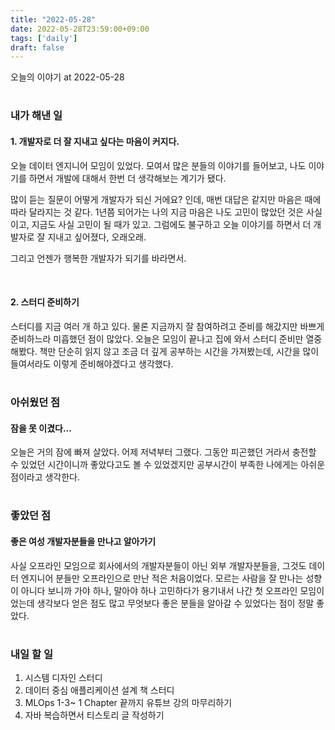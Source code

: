 ```yaml
---
title: "2022-05-28"
date: 2022-05-28T23:59:00+09:00
tags: ['daily']
draft: false
---
```

오늘의 이야기 at 2022-05-28
<!--more--> 

#
### 내가 해낸 일
#### 1. 개발자로 더 잘 지내고 싶다는 마음이 커지다.
오늘 데이터 엔지니어 모임이 있었다. 
모여서 많은 분들의 이야기를 들어보고, 나도 이야기를 하면서 개발에 대해서 한번 더 생각해보는 계기가 됐다. 

많이 듣는 질문이 어떻게 개발자가 되신 거에요? 인데, 매번 대답은 같지만 마음은 때에 따라 달라지는 것 같다. 
1년쯤 되어가는 나의 지금 마음은 나도 고민이 많았던 것은 사실이고, 지금도 사실 고민이 될 때가 있고. 그럼에도 불구하고 오늘 이야기를 하면서 더 개발자로 잘 지내고 싶어졌다, 오래오래. 

그리고 언젠가 행복한 개발자가 되기를 바라면서.

<br/>

#### 2. 스터디 준비하기
스터디를 지금 여러 개 하고 있다. 
물론 지금까지 잘 참여하려고 준비를 해갔지만 바쁘게 준비하느라 미흡했던 점이 많았다. 
오늘은 모임이 끝나고 집에 와서 스터디 준비만 열중해봤다. 
책만 단순히 읽지 않고 조금 더 깊게 공부하는 시간을 가져봤는데, 시간을 많이 들여서라도 이렇게 준비해야겠다고 생각했다.


#
### 아쉬웠던 점
#### 잠을 못 이겼다...
오늘은 거의 잠에 빠져 살았다. 
어제 저녁부터 그랬다. 
그동안 피곤했던 거라서 충전할 수 있었던 시간이니까 좋았다고도 볼 수 있었겠지만 공부시간이 부족한 나에게는 아쉬운 점이라고 생각한다.


#
### 좋았던 점
#### 좋은 여성 개발자분들을 만나고 알아가기
사실 오프라인 모임으로 회사에서의 개발자분들이 아닌 외부 개발자분들을, 그것도 데이터 엔지니어 분들만 오프라인으로 만난 적은 처음이었다. 
모르는 사람을 잘 만나는 성향이 아니다 보니까 가야 하나, 말아야 하나 고민하다가 용기내서 나간 첫 오프라인 모임이었는데 생각보다 얻은 점도 많고 무엇보다 좋은 분들을 알아갈 수 있었다는 점이 정말 좋았다.


#
### 내일 할 일
1. 시스템 디자인 스터디
2. 데이터 중심 애플리케이션 설계 책 스터디
3. MLOps 1-3~ 1 Chapter 끝까지 유튜브 강의 마무리하기
4. 자바 복습하면서 티스토리 글 작성하기
